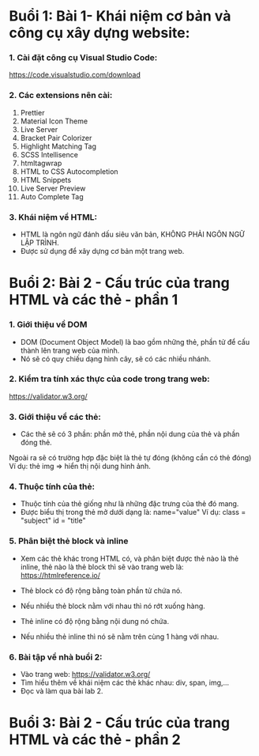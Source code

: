 # Buổi 1: Bài 1- Khái niệm cơ bản và công cụ xây dựng website:

### 1. Cài đặt công cụ Visual Studio Code:
https://code.visualstudio.com/download

### 2. Các extensions nên cài: 

1. Prettier
2. Material Icon Theme
3. Live Server
4. Bracket Pair Colorizer
5. Highlight Matching Tag
6. SCSS Intellisence
7. htmltagwrap
8. HTML to CSS Autocompletion
9. HTML Snippets
10. Live Server Preview
11. Auto Complete Tag

### 3. Khái niệm về HTML:
- HTML là ngôn ngữ đánh dấu siêu văn bản, KHÔNG PHẢI NGÔN NGỮ LẬP TRÌNH.
- Được sử dụng để xây dựng cơ bản một trang web.

# Buổi 2: Bài 2 - Cấu trúc của trang HTML và các thẻ - phần 1

### 1. Giới thiệu về DOM
- DOM (Document Object Model) là bao gồm những thẻ, phần tử để cấu thành lên trang web của mình.
- Nó sẽ có quy chiếu dạng hình cây, sẽ có các nhiều nhánh.

### 2. Kiểm tra tính xác thực của code trong trang web:
https://validator.w3.org/

### 3. Giới thiệu về các thẻ:
- Các thẻ sẽ có 3 phần: phần mở thẻ, phần nội dung của thẻ và phần đóng thẻ.

Ngoài ra sẽ có trường hợp đặc biệt là thẻ tự đóng (không cần có thẻ đóng)
Ví dụ: thẻ img => hiển thị nội dung hình ảnh.

### 4. Thuộc tính của thẻ:
- Thuộc tính của thẻ giống như là những đặc trưng của thẻ đó mang.
- Được biểu thị trong thẻ mở dưới dạng là: name="value"
Ví dụ: class = "subject"
       id = "title"

### 5. Phân biệt thẻ block và inline
- Xem các thẻ khác trong HTML có, và phân biệt được thẻ nào là thẻ inline, thẻ nào là thẻ block thì sẽ vào trang web là:
https://htmlreference.io/

- Thẻ block có độ rộng bằng toàn phần tử chứa nó.
- Nếu nhiều thẻ block nằm với nhau thì nó rớt xuống hàng.

- Thẻ inline có độ rộng bằng nội dung nó chứa.
- Nếu nhiều thẻ inline thì nó sẽ nằm trên cùng 1 hàng với nhau.

### 6. Bài tập về nhà buổi 2:
- Vào trang web: https://validator.w3.org/
- Tìm hiểu thêm về khái niệm các thẻ khác nhau: div, span, img,...
- Đọc và làm qua bài lab 2.

# Buổi 3: Bài 2 - Cấu trúc của trang HTML và các thẻ - phần 2